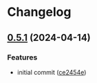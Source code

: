 # Changelog

## [0.5.1](https://github.com/jrandolf/lit-motion/compare/v0.5.0...v0.5.1) (2024-04-14)


### Features

* initial commit ([ce2454e](https://github.com/jrandolf/lit-motion/commit/ce2454e4ea1738ea6c06f1079024fb6303227aa0))
